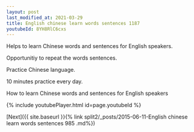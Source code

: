 ```yaml
---
layout: post
last_modified_at: 2021-03-29
title: English chinese learn words sentences 1187 
youtubeId: 8YH8RlC6cxs
---
```

 
 
Helps to learn Chinese words and sentences for English speakers.

Opportunitiy to repeat the words sentences. 

Practice Chinese language. 
 
10 minutes practice every day. 
 
How to learn Chinese words and sentences for English speakers 
 
{% include youtubePlayer.html id=page.youtubeId %}
 
 
[Next]({{ site.baseurl }}{% link  split2/_posts/2015-06-11-English chinese learn words sentences 985 .md%})
 

